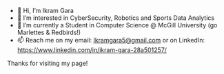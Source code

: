 - 👋 Hi, I’m Ikram Gara
- 👀 I’m interested in CyberSecurity, Robotics and Sports Data Analytics
- 🌱 I’m currently a Student in Computer Science @ McGill University (go Marlettes & Redbirds!)
- 📫 Reach me on my email: Ikramgara5@gmail.com 
  or on LinkedIn: https://www.linkedin.com/in/ikram-gara-28a501257/

Thanks for visiting my page!


<!---
Garaii/Garaii is a ✨ special ✨ repository because its `README.md` (this file) appears on your GitHub profile.
You can click the Preview link to take a look at your changes.
--->
